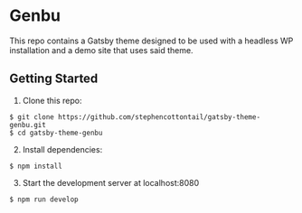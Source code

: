 # Genbu #

This repo contains a Gatsby theme designed to be used with a headless WP
installation and a demo site that uses said theme.

## Getting Started ##

1. Clone this repo:

```
$ git clone https://github.com/stephencottontail/gatsby-theme-genbu.git
$ cd gatsby-theme-genbu
```

2. Install dependencies:

```
$ npm install
```

3. Start the development server at localhost:8080

```
$ npm run develop
```

